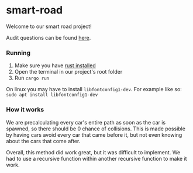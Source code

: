 # smart-road

Welcome to our smart road project! 

Audit questions can be found [here](https://github.com/01-edu/public/tree/master/subjects/smart-road/audit).

### Running
1. Make sure you have [rust installed](https://www.rust-lang.org/tools/install)
2. Open the terminal in our project's root folder
3. Run `cargo run`

On linux you may have to install `libfontconfig1-dev`.
For example like so: `sudo apt install libfontconfig1-dev`

### How it works
We are precalculating every car's entire path as soon as the car is spawned, so there should be 0 chance of collisions.
This is made possible by having cars avoid every car that came before it, but not even knowing about the cars that come after.

Overall, this method did work great, but it was difficult to implement. 
We had to use a recursive function within another recursive function to make it work.